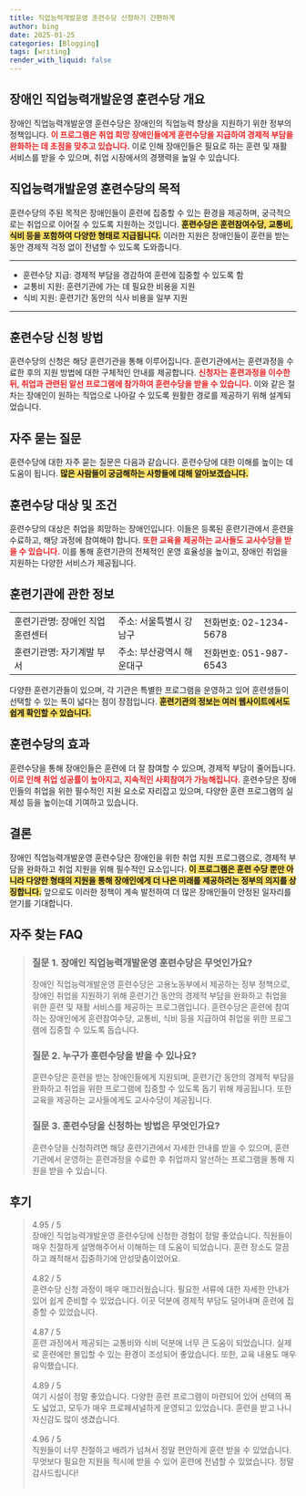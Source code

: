 ```yaml
---
title: 직업능력개발운영 훈련수당 신청하기 간편하게
author: bing
date: 2025-01-25
categories: [Blogging]
tags: [writing]
render_with_liquid: false
---
```



<h2 id='장애인_직업능력개발운영_훈련수당_개요'>장애인 직업능력개발운영 훈련수당 개요</h2>

<p>장애인 직업능력개발운영 훈련수당은 장애인의 직업능력 향상을 지원하기 위한 정부의 정책입니다. <b><span style="color: #ee2323;">이 프로그램은 취업 희망 장애인들에게 훈련수당을 지급하여 경제적 부담을 완화하는 데 초점을 맞추고 있습니다.</span></b> 이로 인해 장애인들은 필요로 하는 훈련 및 재활 서비스를 받을 수 있으며, 취업 시장에서의 경쟁력을 높일 수 있습니다.</p>

<h2 id='직업능력개발운영_훈련수당의_목적'>직업능력개발운영 훈련수당의 목적</h2>

<p>훈련수당의 주된 목적은 장애인들이 훈련에 집중할 수 있는 환경을 제공하며, 궁극적으로는 취업으로 이어질 수 있도록 지원하는 것입니다. <b><span style="background-color: #ffe066;">훈련수당은 훈련참여수당, 교통비, 식비 등을 포함하여 다양한 형태로 지급됩니다.</span></b> 이러한 지원은 장애인들이 훈련을 받는 동안 경제적 걱정 없이 전념할 수 있도록 도와줍니다.</p>

<hr />

<ul>
    <li>훈련수당 지급: 경제적 부담을 경감하여 훈련에 집중할 수 있도록 함</li>
    <li>교통비 지원: 훈련기관에 가는 데 필요한 비용을 지원</li>
    <li>식비 지원: 훈련기간 동안의 식사 비용을 일부 지원</li>
</ul>

<hr />

<h2 id='훈련수당_신청_방법'>훈련수당 신청 방법</h2>

<p>훈련수당의 신청은 해당 훈련기관을 통해 이루어집니다. 훈련기관에서는 훈련과정을 수료한 후의 지원 방법에 대한 구체적인 안내를 제공합니다. <b><span style="color: #ee2323;">신청자는 훈련과정을 이수한 뒤, 취업과 관련된 알선 프로그램에 참가하여 훈련수당을 받을 수 있습니다.</span></b> 이와 같은 절차는 장애인이 원하는 직업으로 나아갈 수 있도록 원활한 경로를 제공하기 위해 설계되었습니다.</p>

<h2 id='자주_묻는_질문'>자주 묻는 질문</h2>

<p>훈련수당에 대한 자주 묻는 질문은 다음과 같습니다. 훈련수당에 대한 이해를 높이는 데 도움이 됩니다. <b><span style="background-color: #ffe066;">많은 사람들이 궁금해하는 사항들에 대해 알아보겠습니다.</span></b></p>

<h2 id='훈련수당_대상_및_조건'>훈련수당 대상 및 조건</h2>

<p>훈련수당의 대상은 취업을 희망하는 장애인입니다. 이들은 등록된 훈련기관에서 훈련을 수료하고, 해당 과정에 참여해야 합니다. <b><span style="color: #ee2323;">또한 교육을 제공하는 교사들도 교사수당을 받을 수 있습니다.</span></b> 이를 통해 훈련기관의 전체적인 운영 효율성을 높이고, 장애인 취업을 지원하는 다양한 서비스가 제공됩니다.</p>

<h2 id='훈련기관에_관한_정보'>훈련기관에 관한 정보</h2>

<table>
    <tr>
        <td>훈련기관명: 장애인 직업훈련센터</td>
        <td>주소: 서울특별시 강남구</td>
        <td>전화번호: 02-1234-5678</td>
    </tr>
    <tr>
        <td>훈련기관명: 자기계발 부서</td>
        <td>주소: 부산광역시 해운대구</td>
        <td>전화번호: 051-987-6543</td>
    </tr>
</table>

<p>다양한 훈련기관들이 있으며, 각 기관은 특별한 프로그램을 운영하고 있어 훈련생들이 선택할 수 있는 폭이 넓다는 점이 장점입니다. <b><span style="background-color: #ffe066;">훈련기관의 정보는 여러 웹사이트에서도 쉽게 확인할 수 있습니다.</span></b></p>

<h2 id='훈련수당의_효과'>훈련수당의 효과</h2>

<p>훈련수당을 통해 장애인들은 훈련에 더 잘 참여할 수 있으며, 경제적 부담이 줄어듭니다. <b><span style="color: #ee2323;">이로 인해 취업 성공률이 높아지고, 지속적인 사회참여가 가능해집니다.</span></b> 훈련수당은 장애인들의 취업을 위한 필수적인 지원 요소로 자리잡고 있으며, 다양한 훈련 프로그램의 실제성 등을 높이는데 기여하고 있습니다.</p>

<h2 id='결론'>결론</h2>

<p>장애인 직업능력개발운영 훈련수당은 장애인을 위한 취업 지원 프로그램으로, 경제적 부담을 완화하고 취업 지원을 위해 필수적인 요소입니다. <b><span style="background-color: #ffe066;">이 프로그램은 훈련 수당 뿐만 아니라 다양한 형태의 지원을 통해 장애인에게 더 나은 미래를 제공하려는 정부의 의지를 상징합니다.</span></b> 앞으로도 이러한 정책이 계속 발전하여 더 많은 장애인들이 안정된 일자리를 얻기를 기대합니다.</p>


<h2 id='자주_찾는_FAQ'>자주 찾는 FAQ</h2>
<div itemscope="" itemtype="https://schema.org/FAQPage"> 
<blockquote> 
<div itemscope="" itemprop="mainEntity" itemtype="https://schema.org/Question"> 
<h3 itemprop="name">질문 1. 장애인 직업능력개발운영 훈련수당은 무엇인가요?</h3> 
<div itemscope="" itemprop="acceptedAnswer" itemtype="https://schema.org/Answer"> 
<span itemprop="text"> 
<p>장애인 직업능력개발운영 훈련수당은 고용노동부에서 제공하는 정부 정책으로, 장애인 취업을 지원하기 위해 훈련기간 동안의 경제적 부담을 완화하고 취업을 위한 훈련 및 재활 서비스를 제공하는 프로그램입니다. 훈련수당은 훈련에 참여하는 장애인에게 훈련참여수당, 교통비, 식비 등을 지급하여 취업을 위한 프로그램에 집중할 수 있도록 돕습니다.</p> 
</span> 
</div> 
</div> 

<div itemscope="" itemprop="mainEntity" itemtype="https://schema.org/Question"> 
<h3 itemprop="name">질문 2. 누구가 훈련수당을 받을 수 있나요?</h3> 
<div itemscope="" itemprop="acceptedAnswer" itemtype="https://schema.org/Answer"> 
<span itemprop="text"> 
<p>훈련수당은 훈련을 받는 장애인들에게 지원되며, 훈련기간 동안의 경제적 부담을 완화하고 취업을 위한 프로그램에 집중할 수 있도록 돕기 위해 제공됩니다. 또한 교육을 제공하는 교사들에게도 교사수당이 제공됩니다.</p> 
</span> 
</div> 
</div> 

<div itemscope="" itemprop="mainEntity" itemtype="https://schema.org/Question"> 
<h3 itemprop="name">질문 3. 훈련수당을 신청하는 방법은 무엇인가요?</h3> 
<div itemscope="" itemprop="acceptedAnswer" itemtype="https://schema.org/Answer"> 
<span itemprop="text"> 
<p>훈련수당을 신청하려면 해당 훈련기관에서 자세한 안내를 받을 수 있으며, 훈련기관에서 운영하는 훈련과정을 수료한 후 취업까지 알선하는 프로그램을 통해 지원을 받을 수 있습니다.</p> 
</span> 
</div> 
</div> 
</blockquote> 
</div>
<h2 id='후기'>후기</h2>
<div itemscope itemtype="https://schema.org/Product">
  <blockquote>
  <div itemprop="review" itemscope itemtype="https://schema.org/Review">
      <div itemprop="reviewRating" itemscope itemtype="https://schema.org/Rating"> <span itemprop="ratingValue">4.95</span> / <span itemprop="bestRating">5</span> </div>
      <span itemprop="reviewBody">장애인 직업능력개발운영 훈련수당에 신청한 경험이 정말 좋았습니다. 직원들이 매우 친절하게 설명해주어서 이해하는 데 도움이 되었습니다. 훈련 장소도 깔끔하고 쾌적해서 집중하기에 안성맞춤이었어요.</span>
  </div>
  <br>
  <div itemprop="review" itemscope itemtype="https://schema.org/Review">
      <div itemprop="reviewRating" itemscope itemtype="https://schema.org/Rating"> <span itemprop="ratingValue">4.82</span> / <span itemprop="bestRating">5</span> </div>
      <span itemprop="reviewBody">훈련수당 신청 과정이 매우 매끄러웠습니다. 필요한 서류에 대한 자세한 안내가 있어 쉽게 준비할 수 있었습니다. 이곳 덕분에 경제적 부담도 덜어내며 훈련에 집중할 수 있었습니다.</span>
  </div>
  <br>
  <div itemprop="review" itemscope itemtype="https://schema.org/Review">
      <div itemprop="reviewRating" itemscope itemtype="https://schema.org/Rating"> <span itemprop="ratingValue">4.87</span> / <span itemprop="bestRating">5</span> </div>
      <span itemprop="reviewBody">훈련 과정에서 제공되는 교통비와 식비 덕분에 너무 큰 도움이 되었습니다. 실제로 훈련에만 몰입할 수 있는 환경이 조성되어 좋았습니다. 또한, 교육 내용도 매우 유익했습니다.</span>
  </div>
  <br>
  <div itemprop="review" itemscope itemtype="https://schema.org/Review">
      <div itemprop="reviewRating" itemscope itemtype="https://schema.org/Rating"> <span itemprop="ratingValue">4.89</span> / <span itemprop="bestRating">5</span> </div>
      <span itemprop="reviewBody">여기 시설이 정말 좋았습니다. 다양한 훈련 프로그램이 마련되어 있어 선택의 폭도 넓었고, 모두가 매우 프로페셔널하게 운영되고 있었습니다. 훈련을 받고 나니 자신감도 많이 생겼습니다.</span>
  </div>
  <br>
  <div itemprop="review" itemscope itemtype="https://schema.org/Review">
      <div itemprop="reviewRating" itemscope itemtype="https://schema.org/Rating"> <span itemprop="ratingValue">4.96</span> / <span itemprop="bestRating">5</span> </div>
      <span itemprop="reviewBody">직원들이 너무 친절하고 배려가 넘쳐서 정말 편안하게 훈련 받을 수 있었습니다. 무엇보다 필요한 지원을 적시에 받을 수 있어 훈련에 전념할 수 있었습니다. 정말 감사드립니다!</span>
  </div>
  <br>
  </blockquote>
</div>
